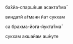 ба̄хйа-спарш́ешв асакта̄тма̄

виндатй а̄тмани йат сукхам

са брахма-йога-йукта̄тма̄

сукхам акшайам аш́нуте